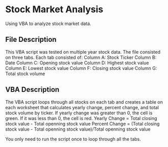 # Stock Market Analysis
Using VBA to analyze stock market data.

## File Description
This VBA script was tested on multiple year stock data. The file consisted on three tabs. Each tab consisted of:
    Column A: Stock Ticker
    Column B: Date
    Column C: Opening stock value
    Column D: Highest stock value
    Column E: Lowest stock value
    Column F: Closing stock value
    Column G: Total stock volume
   
## VBA Description
The VBA script loops through all stocks on each tab and creates a table on each worksheet that calculates yearly 
change, percent change, and total stock volume by ticker. If yearly change was greater than 0, the cell is green. If it 
was less than 0, the cell is red.
    Yearly Change = Total closing stock value - Total openning stock value
    Percent Change = (Total closing stock value - Total openning stock value)/Total openning stock value

You only need to run the script once to loop through all the tabs.
